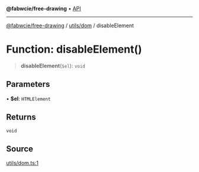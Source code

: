 **@fabwcie/free-drawing** • [API](../../../README.md)

***

[@fabwcie/free-drawing](../../../README.md) / [utils/dom](../README.md) / disableElement

# Function: disableElement()

> **disableElement**(`$el`): `void`

## Parameters

• **$el**: `HTMLElement`

## Returns

`void`

## Source

[utils/dom.ts:1](https://github.com/fabienwnklr/free-drawing/blob/master/src/utils/dom.ts#L1)
